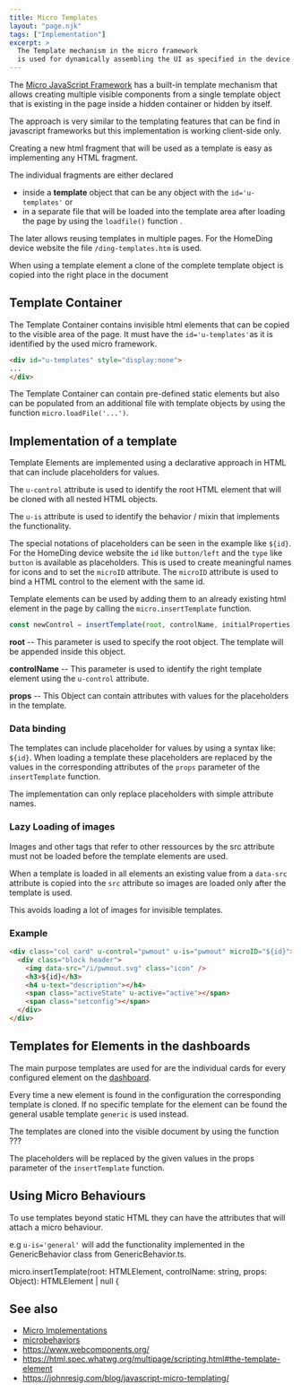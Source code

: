 ```yaml
---
title: Micro Templates
layout: "page.njk"
tags: ["Implementation"]
excerpt: >
  The Template mechanism in the micro framework
  is used for dynamically assembling the UI as specified in the device configuration by using templates.
---
```


The [Micro JavaScript Framework](microjavascript.md) has a built-in template mechanism that allows creating multiple visible components from a single template object that is existing in the page inside a hidden container or hidden by itself.

The approach is very similar to the templating features that can be find in javascript frameworks but this implementation is working client-side only.

Creating a new html fragment that will be used as a template is easy as implementing any HTML fragment.

The individual fragments are either declared

* inside a **template** object that can be any object with the `id='u-templates'` or
* in a separate file that will be loaded into the template area after loading the page by using the `loadfile()` function .

The later allows reusing templates in multiple pages. For the HomeDing device website the file `/ding-templates.htm` is used.

<!--
When a template is used and included in the page it can be populated with data 
by using a control
-->

When using a template element a clone of the complete template object is copied into the right place in the document


## Template Container

The Template Container contains invisible html elements that can be copied to the visible area of the page.
It must have the `id='u-templates'`as it is identified by the used micro framework.

``` html
<div id="u-templates" style="display:none">
...
</div>
```

The Template Container can contain pre-defined static elements
but also can be populated from an additional file with template objects
by using the function `micro.loadFile('...')`.


## Implementation of a template 

Template Elements are implemented using a declarative approach in HTML that can include placeholders for values.

The `u-control` attribute is used to identify the root HTML element that will be cloned with all nested HTML objects.

The `u-is` attribute is used to identify the behavior / mixin that implements the functionality.

The special notations of placeholders can be seen in the example like `${id}`.
For the HomeDing device website the `id` like `button/left` and the `type` like `button` is available as placeholders. This is used to create meaningful names for icons and to set the `microID` attribute. The `microID` attribute is used to bind a HTML control to the element with the same id.

Template elements can be used by adding them to an already existing html element in the page by calling the
`micro.insertTemplate` function.

``` javascript
const newControl = insertTemplate(root, controlName, initialProperties)
```

**root** -- This parameter is used to specify the root object. The template will be appended inside this object.

**controlName** -- This parameter is used to identify the right template element using the `u-control` attribute.

**props** -- This Object can contain attributes with values for the placeholders in the template.


### Data binding

The templates can include placeholder for values by using a syntax like: `${id}`. When loading a template
these placeholders are replaced by the values in the corresponding attributes of the `props` parameter of the 
`insertTemplate` function.

The implementation can only replace placeholders with simple attribute names.


### Lazy Loading of images

Images and other tags that refer to other ressources by the src attribute must not be loaded
before the template elements are used.

When a template is loaded in all elements an existing value from a `data-src` attribute is copied into the `src` attribute
so images are loaded only after the template is used.

This avoids loading a lot of images for invisible templates.


### Example

``` html
<div class="col card" u-control="pwmout" u-is="pwmout" microID="${id}">
  <div class="block header">
    <img data-src="/i/pwmout.svg" class="icon" />
    <h3>${id}</h3>
    <h4 u-text="description"></h4>
    <span class="activeState" u-active="active"></span>
    <span class="setconfig"></span>
  </div>
</div>
```


## Templates for Elements in the dashboards 

The main purpose templates are used for are the individual cards for every configured element on the [dashboard](/dev/dashboard.md).

Every time a new element is found in the configuration the corresponding template is cloned. If no specific template for the element can be found the general usable template `generic` is used instead. 

The templates are cloned into the visible document by using the function ???

The placeholders will be replaced by the given values in the props parameter of the `insertTemplate` function.


## Using Micro Behaviours

To use templates beyond static HTML they can have the attributes that will attach a micro behaviour.

e.g `u-is='general'` will add the functionality implemented in the GenericBehavior class from GenericBehavior.ts.


micro.insertTemplate(root: HTMLElement, controlName: string, props: Object): HTMLElement | null {



## See also

* [Micro Implementations](/dev/micro.md)
* [microbehaviors](/dev/microbehaviors.md)
* https://www.webcomponents.org/
* https://html.spec.whatwg.org/multipage/scripting.html#the-template-element
* https://johnresig.com/blog/javascript-micro-templating/